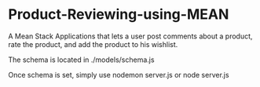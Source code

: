 # Product-Reviewing-using-MEAN
A Mean Stack Applications that lets a user post comments about a product, rate the product, and add the product to his wishlist. 

The schema is located in ./models/schema.js

Once schema is set, simply use nodemon server.js or node server.js


